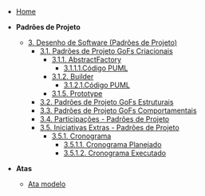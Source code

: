<!-- docs/_sidebar.md -->

- [Home](./)

- **Padrões de Projeto**
  - [3. Desenho de Software (Padrões de Projeto)](./PadroesDeProjeto/3.PadroesDeProjeto.md)
    - [3.1. Padrões de Projeto GoFs Criacionais](./PadroesDeProjeto/gofsCriacionais/3.1.GoFsCriacionais.md)
      - [3.1.1. AbstractFactory](./PadroesDeProjeto/gofsCriacionais/AbstractFactory/3.1.1.AbstractFactory.md)
        - [3.1.1.1.Código PUML](./PadroesDeProjeto/gofsCriacionais/AbstractFactory/codigo-puml-af.md)
      - [3.1.2. Builder](./PadroesDeProjeto/gofsCriacionais/Builder/3.1.2.Builder.md)
        - [3.1.2.1.Código PUML](./PadroesDeProjeto/gofsCriacionais/Builder/builder-puml.md)
      - [3.1.5. Prototype](./PadroesDeProjeto/gofsCriacionais/Prototype/3.1.5.Prototype.md)
    - [3.2. Padrões de Projeto GoFs Estruturais](./PadroesDeProjeto/gofsEstruturais/3.2.GoFsEstruturais.md)
    - [3.3. Padrões de Projeto GoFs Comportamentais](./PadroesDeProjeto/gofsComportamentais/3.3.GoFsComportamentais.md)
    - [3.4. Participações - Padrões de Projeto](./PadroesDeProjeto/3.4.ParticipacoesPadroes.md)
    - [3.5. Iniciativas Extras - Padrões de Projeto](./PadroesDeProjeto/iniciativasExtras/3.5.IniciativasExtras.md)
      - [3.5.1. Cronograma](./PadroesDeProjeto/iniciativasExtras/cronograma/cronograma.md)
        - [3.5.1.1. Cronograma Planejado](./PadroesDeProjeto/iniciativasExtras/cronograma/cronogramaPlanejado.md)
        - [3.5.1.2. Cronograma Executado](./PadroesDeProjeto/iniciativasExtras/cronograma/cronogramaExecutado.md)

- **Atas**
  - [Ata modelo](./Atas/AtaModelo.md)